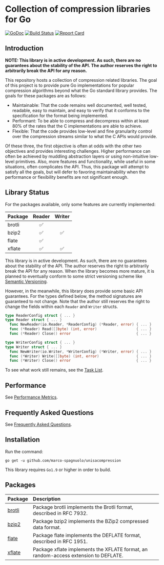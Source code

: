 # Collection of compression libraries for Go #

[![GoDoc](https://godoc.org/github.com/marco-spagnuolo/unisacompression/cmp?status.svg)](https://godoc.org/github.com/marco-spagnuolo/unisacompression)
[![Build Status](https://travis-ci.org/dsnet/compress.svg?branch=master)](https://travis-ci.org/dsnet/compress)
[![Report Card](https://goreportcard.com/badge/github.com/marco-spagnuolo/unisacompression)](https://goreportcard.com/report/github.com/marco-spagnuolo/unisacompression)

## Introduction ##

**NOTE: This library is in active development. As such, there are no guarantees about the stability of the API. The author reserves the right to arbitrarily break the API for any reason.**

This repository hosts a collection of compression related libraries. The goal of this project is to provide pure Go implementations for popular compression algorithms beyond what the Go standard library provides. The goals for these packages are as follows:
* Maintainable: That the code remains well documented, well tested, readable, easy to maintain, and easy to verify that it conforms to the specification for the format being implemented.
* Performant: To be able to compress and decompress within at least 80% of the rates that the C implementations are able to achieve.
* Flexible: That the code provides low-level and fine granularity control over the compression streams similar to what the C APIs would provide.

Of these three, the first objective is often at odds with the other two objectives and provides interesting challenges. Higher performance can often be achieved by muddling abstraction layers or using non-intuitive low-level primitives. Also, more features and functionality, while useful in some situations, often complicates the API. Thus, this package will attempt to satisfy all the goals, but will defer to favoring maintainability when the performance or flexibility benefits are not significant enough.


## Library Status ##

For the packages available, only some features are currently implemented:

| Package | Reader | Writer |
| ------- | :----: | :----: |
| brotli | :white_check_mark: | |
| bzip2 | :white_check_mark: | :white_check_mark: |
| flate | :white_check_mark: | |
| xflate | :white_check_mark: | :white_check_mark: |

This library is in active development. As such, there are no guarantees about the stability of the API. The author reserves the right to arbitrarily break the API for any reason. When the library becomes more mature, it is planned to eventually conform to some strict versioning scheme like [Semantic Versioning](http://semver.org/).

However, in the meanwhile, this library does provide some basic API guarantees. For the types defined below, the method signatures are guaranteed to not change. Note that the author still reserves the right to change the fields within each ```Reader``` and ```Writer``` structs.
```go
type ReaderConfig struct { ... }
type Reader struct { ... }
  func NewReader(io.Reader, *ReaderConfig) (*Reader, error) { ... }
  func (*Reader) Read([]byte) (int, error)                  { ... }
  func (*Reader) Close() error                              { ... }

type WriterConfig struct { ... }
type Writer struct { ... }
  func NewWriter(io.Writer, *WriterConfig) (*Writer, error) { ... }
  func (*Writer) Write([]byte) (int, error)                 { ... }
  func (*Writer) Close() error                              { ... }
```

To see what work still remains, see the [Task List](https://github.com/marco-spagnuolo/unisacompression/wiki/Task-List).

## Performance  ##

See [Performance Metrics](https://github.com/marco-spagnuolo/unisacompression/wiki/Performance-Metrics).


## Frequently Asked Questions ##

See [Frequently Asked Questions](https://github.com/marco-spagnuolo/unisacompression/wiki/Frequently-Asked-Questions).


## Installation ##

Run the command:

```go get -u github.com/marco-spagnuolo/unisacompression```

This library requires `Go1.9` or higher in order to build.


## Packages ##

| Package | Description |
| :------ | :---------- |
| [brotli](http://godoc.org/github.com/marco-spagnuolo/unisacompression/brotli) | Package brotli implements the Brotli format, described in RFC 7932. |
| [bzip2](http://godoc.org/github.com/marco-spagnuolo/unisacompression/bzip2) | Package bzip2 implements the BZip2 compressed data format. |
| [flate](http://godoc.org/github.com/marco-spagnuolo/unisacompression/flate) | Package flate implements the DEFLATE format, described in RFC 1951. |
| [xflate](http://godoc.org/github.com/marco-spagnuolo/unisacompression/xflate) | Package xflate implements the XFLATE format, an random-access extension to DEFLATE. |
